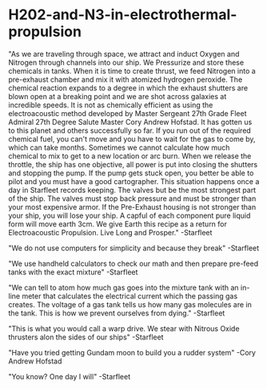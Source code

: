 # H202-and-N3-in-electrothermal-propulsion
"As we are traveling through space, we attract and induct Oxygen and Nitrogen through channels into our ship. We Pressurize and store these chemicals in tanks. When it is time to create thrust, we feed Nitrogen into a pre-exhaust chamber and mix it with atomized hydrogen peroxide. The chemical reaction expands to a degree in which the exhaust shutters are blown open at a breaking point and we are shot across galaxies at incredible speeds. It is not as chemically efficient as using the electroacoustic method developed by Master Sergeant 27th Grade Fleet Admiral 27th Degree Salute Master Cory Andrew Hofstad. It has gotten us to this planet and others successfully so far. If you run out of the required chemical fuel, you can't move and you have to wait for the gas to come by, which can take months. Sometimes we cannot calculate how much chemical to mix to get to a new location or arc burn. When we release the throttle, the ship has one objective, all power is put into closing the shutters and stopping the pump. If the pump gets stuck open, you better be able to pilot and you must have a good cartographer. This situation happens once a day in Starfleet records keeping. The valves but be the most strongest part of the ship. The valves must stop back pressure and must be stronger than your most expensive armor. If the Pre-Exhaust housing is not stronger than your ship, you will lose your ship. A capful of each component pure liquid form will move earth 3cm. We give Earth this recipe as a return for Electroacoustic Propulsion. Live Long and Prosper." -Starfleet

"We do not use computers for simplicity and because they break" -Starfleet

"We use handheld calculators to check our math and then prepare pre-feed tanks with the exact mixture" -Starfleet

"We can tell to atom how much gas goes into the mixture tank with an in-line meter that calculates the electrical current which the passing gas creates. The voltage of a gas tank tells us how many gas molecules are in the tank. This is how we prevent ourselves from dying." -Starfleet

"This is what you would call a warp drive. We stear with Nitrous Oxide thrusters alon the sides of our ships" -Starfleet

"Have you tried getting Gundam moon to build you a rudder system" -Cory Andrew Hofstad

"You know? One day I will" -Starfleet

